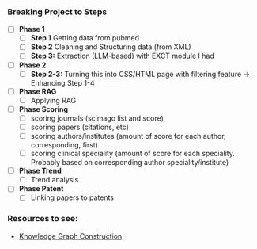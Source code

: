 ### Breaking Project to Steps

- [ ] **Phase 1**
    - [ ] **Step 1** Getting data from pubmed
    - [ ] **Step 2** Cleaning and Structuring data (from XML)
    - [ ] **Step 3:** Extraction (LLM-based) with EXCT module I had

- [ ] **Phase 2**
    - [ ] **Step 2-3:** Turning this into CSS/HTML page with filtering feature -> Enhancing Step 1-4

- [ ] **Phase RAG**
    - [ ] Applying RAG

- [ ] **Phase Scoring**
    - [ ] scoring journals (scimago list and score)
    - [ ] scoring papers (citations, etc)
    - [ ] scoring authors/institutes (amount of score for each author, corresponding, first)
    - [ ] scoring clinical speciality (amount of score for each speciality. Probably based on corresponding author speciality/institute)

- [ ] **Phase Trend**
    - [ ] Trend analysis

- [ ] **Phase Patent**
    - [ ] Linking papers to patents

### Resources to see:
- [Knowledge Graph Construction](https://www.youtube.com/watch?v=OsnM8YTFwk4)
